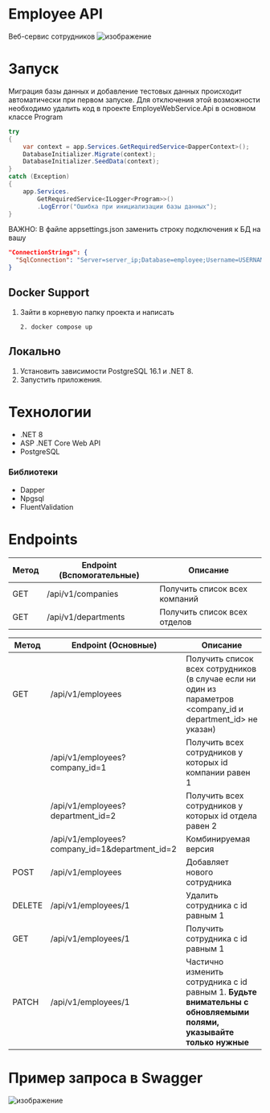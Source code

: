 # Employee API

Веб-сервис сотрудников
![изображение](https://github.com/Denis-A1zek/EmployeeWebService/assets/130150382/e9d6d647-abee-4247-9ca8-8c95dfacfa7c)

# Запуск
Миграция базы данных и добавление тестовых данных происходит автоматически при первом запуске.
Для отключения этой возможности необходимо удалить код в проекте EmployeWebService.Api в основном классе Program
~~~ C#
try
{
    var context = app.Services.GetRequiredService<DapperContext>();
    DatabaseInitializer.Migrate(context);
    DatabaseInitializer.SeedData(context);
}
catch (Exception)
{
    app.Services.
        GetRequiredService<ILogger<Program>>()
        .LogError("Ошибка при инициализации базы данных");
}
~~~

ВАЖНО: В файле appsettings.json заменить строку подключения к БД на вашу
~~~ json
"ConnectionStrings": {
  "SqlConnection": "Server=server_ip;Database=employee;Username=USERNAME;Password=PASSWORD"
}
~~~
## Docker Support
1. Зайти в корневую папку проекта и написать
   ~~~
   2. docker compose up
   ~~~
## Локально
1. Установить зависимости PostgreSQL 16.1 и .NET 8.
2. Запустить приложения.

# Технологии

- .NET 8
- ASP .NET Core Web API
- PostgreSQL

### Библиотеки

- Dapper
- Npgsql
- FluentValidation 

# Endpoints

|Метод| Endpoint (Вспомогательные) | Описание |
|---| ------------- | ------------- |
|GET| /api/v1/companies  | Получить список всех компаний   |
|GET| /api/v1/departments  | Получить список всех отделов |

|Метод| Endpoint (Основные) | Описание |
|----| ------------- | ------------- |
|GET| /api/v1/employees |Получить список всех сотрудников (в случае если ни один из параметров <company_id и department_id> не указан) |
| | /api/v1/employees?company_id=1 | Получить всех сотрудников у которых id компании равен 1 |
| | /api/v1/employees?department_id=2 | Получить всех сотрудников у которых id отдела равен 2 |
| | /api/v1/employees?company_id=1&department_id=2 | Комбинируемая версия |
|POST| /api/v1/employees |Добавляет нового сотрудника |
|DELETE| /api/v1/employees/1 |Удалить сотрудника с id равным 1 |
|GET| /api/v1/employees/1 |Получить сотрудника с id равным 1|
|PATCH| /api/v1/employees/1 |Частично изменить сотрудника с id равным 1. **Будьте внимательны с обновляемыми полями, указывайте только нужные**|

# Пример запроса в Swagger
![изображение](https://github.com/Denis-A1zek/EmployeeWebService/assets/130150382/3758157e-b9dd-49ba-8afd-28dd8fc7f71d)
